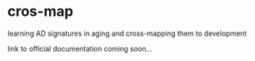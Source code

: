 # cros-map
learning AD signatures in aging and cross-mapping them to development

link to official documentation coming soon...
